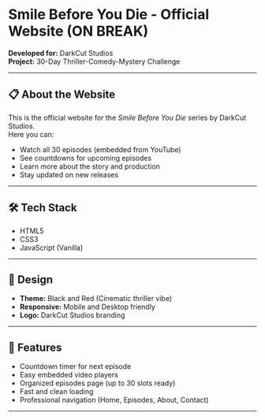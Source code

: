 # Smile Before You Die - Official Website (ON BREAK)

**Developed for:** DarkCut Studios  
**Project:** 30-Day Thriller-Comedy-Mystery Challenge

---

## 📋 About the Website
This is the official website for the *Smile Before You Die* series by DarkCut Studios.  
Here you can:
- Watch all 30 episodes (embedded from YouTube)
- See countdowns for upcoming episodes
- Learn more about the story and production
- Stay updated on new releases

---

## 🛠️ Tech Stack
- HTML5
- CSS3
- JavaScript (Vanilla)

---

## 🎨 Design
- **Theme:** Black and Red (Cinematic thriller vibe)
- **Responsive:** Mobile and Desktop friendly
- **Logo:** DarkCut Studios branding

---

## 🚀 Features
- Countdown timer for next episode
- Easy embedded video players
- Organized episodes page (up to 30 slots ready)
- Fast and clean loading
- Professional navigation (Home, Episodes, About, Contact)

---
